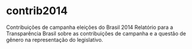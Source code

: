 # contrib2014
Contribuições de campanha eleições do Brasil 2014
Relatório para a Transparência Brasil sobre as contribuições de campanha e a questão de gênero na representação do legislativo.
